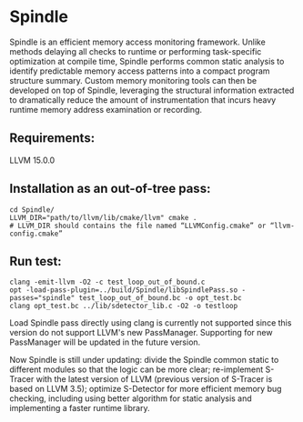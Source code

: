 # Spindle

Spindle is an efficient memory access monitoring framework. Unlike methods delaying all checks to runtime or performing task-specific optimization at compile time, Spindle performs common static analysis to identify predictable memory access patterns into a compact program structure summary. Custom memory monitoring tools can then be developed on top of Spindle, leveraging the structural information extracted to dramatically reduce the amount of instrumentation that incurs heavy runtime memory address examination or recording.

## Requirements:
LLVM 15.0.0

## Installation as an out-of-tree pass:
```shell
cd Spindle/
LLVM_DIR="path/to/llvm/lib/cmake/llvm" cmake .
# LLVM_DIR should contains the file named “LLVMConfig.cmake” or “llvm-config.cmake”
```

<!-- ## Compile your own code: -->
<!-- ```shell -->
<!-- # clang -Xclang -load -Xclang mypass.so main.c -c -O2 -->
<!-- ``` -->

## Run test:
<!-- ```shell
cd test/
clang -Xclang -load -Xclang ../Spindle/Spindle/libSpindlePass.so -O2 -c testloop.c -o testloop.o
clang -O2 testloop.o ../lib/sdetector_lib.c -o testloop
./testloop
``` -->
```shell
clang -emit-llvm -O2 -c test_loop_out_of_bound.c
opt -load-pass-plugin=../build/Spindle/libSpindlePass.so -passes="spindle" test_loop_out_of_bound.bc -o opt_test.bc
clang opt_test.bc ../lib/sdetector_lib.c -O2 -o testloop
```

Load Spindle pass directly using clang is currently not supported since this version do not support LLVM's new PassManager.
Supporting for new PassManager will be updated in the future version.

Now Spindle is still under updating: divide the Spindle common static to different modules so that the logic can be more clear; re-implement S-Tracer with the latest version of LLVM (previous version of S-Tracer is based on LLVM 3.5); optimize S-Detector for more efficient memory bug checking, including using better algorithm for static analysis and implementing a faster runtime library.
